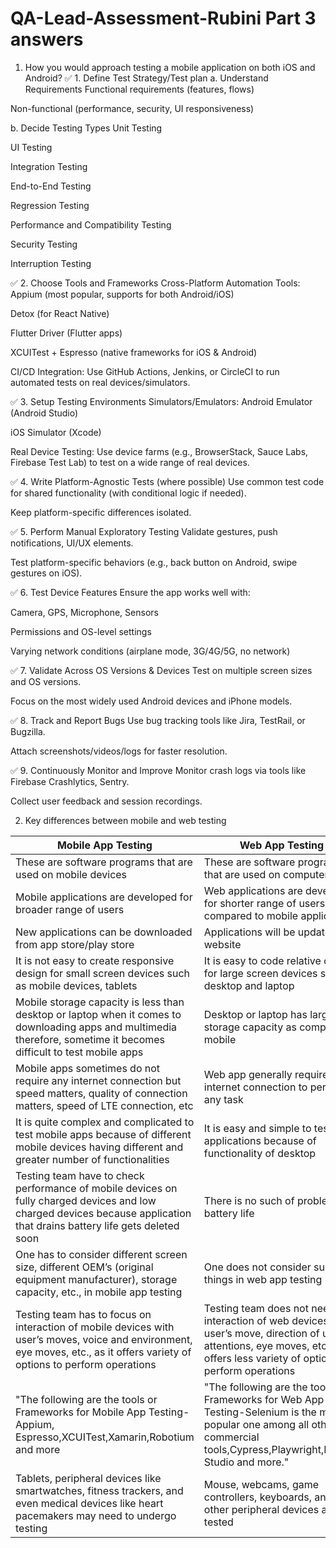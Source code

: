 # QA-Lead-Assessment-Rubini Part 3 answers

1. How you would approach testing a mobile application on both iOS and
Android? 
✅ 1. Define Test Strategy/Test plan
a. Understand Requirements
Functional requirements (features, flows)

Non-functional (performance, security, UI responsiveness)

b. Decide Testing Types
Unit Testing

UI Testing

Integration Testing

End-to-End Testing

Regression Testing

Performance and Compatibility Testing

Security Testing

Interruption Testing

✅ 2. Choose Tools and Frameworks
Cross-Platform Automation Tools:
Appium (most popular, supports for both Android/iOS)

Detox (for React Native)

Flutter Driver (Flutter apps)

XCUITest + Espresso (native frameworks for iOS & Android)

CI/CD Integration:
Use GitHub Actions, Jenkins, or CircleCI to run automated tests on real devices/simulators.

✅ 3. Setup Testing Environments
Simulators/Emulators:
Android Emulator (Android Studio)

iOS Simulator (Xcode)

Real Device Testing:
Use device farms (e.g., BrowserStack, Sauce Labs, Firebase Test Lab) to test on a wide range of real devices.

✅ 4. Write Platform-Agnostic Tests (where possible)
Use common test code for shared functionality (with conditional logic if needed).

Keep platform-specific differences isolated.

✅ 5. Perform Manual Exploratory Testing
Validate gestures, push notifications, UI/UX elements.

Test platform-specific behaviors (e.g., back button on Android, swipe gestures on iOS).

✅ 6. Test Device Features
Ensure the app works well with:

Camera, GPS, Microphone, Sensors

Permissions and OS-level settings

Varying network conditions (airplane mode, 3G/4G/5G, no network)

✅ 7. Validate Across OS Versions & Devices
Test on multiple screen sizes and OS versions.

Focus on the most widely used Android devices and iPhone models.

✅ 8. Track and Report Bugs
Use bug tracking tools like Jira, TestRail, or Bugzilla.

Attach screenshots/videos/logs for faster resolution.

✅ 9. Continuously Monitor and Improve
Monitor crash logs via tools like Firebase Crashlytics, Sentry.

Collect user feedback and session recordings.

2. Key differences between mobile and web testing

| Mobile App Testing  | Web App Testing |
| ------------- | ------------- |
| These are software programs that are used on mobile devices  | These are software programs that are used on computer  |
| Mobile applications are developed for broader range of users  | Web applications are developed for shorter range of users as compared to mobile applications  |
| New applications can be downloaded from app store/play store  | Applications will be updated on website  |
| It is not easy to create responsive design for small screen devices such as mobile devices, tablets  | It is easy to code relative design for large screen devices such as desktop and laptop  |
| Mobile storage capacity is less than desktop or laptop when it comes to downloading apps and multimedia therefore, sometime it becomes difficult to test mobile apps  | Desktop or laptop has larger storage capacity as compare to mobile  |
| Mobile apps sometimes do not require any internet connection but speed matters, quality of connection matters, speed of LTE connection, etc  | Web app generally requires internet connection to perform any task  |
| It is quite complex and complicated to test mobile apps because of different mobile devices having different and greater number of functionalities  | It is easy and simple to test web applications because of functionality of desktop  |
| Testing team have to check performance of mobile devices on fully charged devices and low charged devices because application that drains battery life gets deleted soon  | There is no such of problem of battery life  |
| One has to consider different screen size, different OEM’s (original equipment manufacturer), storage capacity, etc., in mobile app testing  | One does not consider such things in web app testing  |
| Testing team has to focus on interaction of mobile devices with user’s moves, voice and environment, eye moves, etc., as it offers variety of options to perform operations  | Testing team does not need on interaction of web devices with user’s move, direction of user's attentions, eye moves, etc. as it offers less variety of options to perform operations  |
| "The following are the tools or Frameworks for Mobile App Testing-Appium, Espresso,XCUITest,Xamarin,Robotium and more| "The following are the tools or Frameworks for Web App Testing-Selenium is the most popular one among all other commercial tools,Cypress,Playwright,Katalon Studio and more."  |
| Tablets, peripheral devices like smartwatches, fitness trackers, and even medical devices like heart pacemakers may need to undergo testing  | Mouse, webcams, game controllers, keyboards, and other peripheral devices are tested  |
